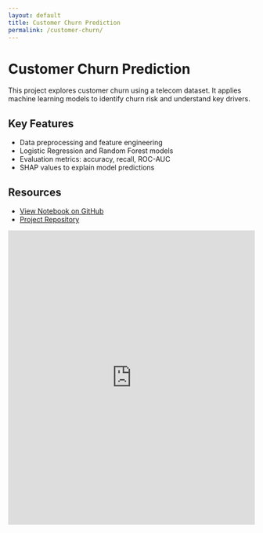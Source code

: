 ```yaml
---
layout: default
title: Customer Churn Prediction
permalink: /customer-churn/
---
```


# Customer Churn Prediction

This project explores customer churn using a telecom dataset. It applies machine learning models to identify churn risk and understand key drivers.

## Key Features
- Data preprocessing and feature engineering
- Logistic Regression and Random Forest models
- Evaluation metrics: accuracy, recall, ROC-AUC
- SHAP values to explain model predictions

## Resources
- [View Notebook on GitHub](https://github.com/akprodromou/customer-churn-prediction/blob/main/notebooks/churn_modeling.ipynb)
- [Project Repository](https://github.com/akprodromou/customer-churn-prediction)

<iframe src="https://nbviewer.org/github/akprodromou/customer-churn-prediction/blob/main/notebooks/customer-churn-prediction-project.ipynb" 
        width="100%" height="600" frameborder="0"></iframe>
